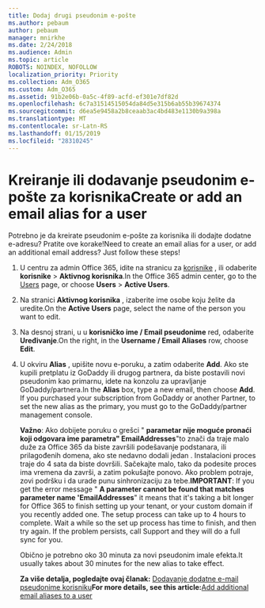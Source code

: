 ```yaml
---
title: Dodaj drugi pseudonim e-pošte
ms.author: pebaum
author: pebaum
manager: mnirkhe
ms.date: 2/24/2018
ms.audience: Admin
ms.topic: article
ROBOTS: NOINDEX, NOFOLLOW
localization_priority: Priority
ms.collection: Adm_O365
ms.custom: Adm_O365
ms.assetid: 91b2e06b-0a5c-4f89-acfd-ef301e7df82d
ms.openlocfilehash: 6c7a31514515054da84d5e315b6ab55b39674374
ms.sourcegitcommit: d6ea5e9458a2b8ceaab3ac4bd483e1130b9a398a
ms.translationtype: MT
ms.contentlocale: sr-Latn-RS
ms.lasthandoff: 01/15/2019
ms.locfileid: "28310245"
---
```

# <a name="create-or-add-an-email-alias-for-a-user"></a><span data-ttu-id="b5741-102">Kreiranje ili dodavanje pseudonim e-pošte za korisnika</span><span class="sxs-lookup"><span data-stu-id="b5741-102">Create or add an email alias for a user</span></span>

<span data-ttu-id="b5741-p101">Potrebno je da kreirate pseudonim e-pošte za korisnika ili dodajte dodatne e-adresu? Pratite ove korake!</span><span class="sxs-lookup"><span data-stu-id="b5741-p101">Need to create an email alias for a user, or add an additional email address? Just follow these steps!</span></span>
  
1. <span data-ttu-id="b5741-105">U centru za admin Office 365, idite na stranicu za [korisnike](https://go.microsoft.com/fwlink/p/?linkid=834822) , ili odaberite **korisnike** \> **Aktivnog korisnika**.</span><span class="sxs-lookup"><span data-stu-id="b5741-105">In the Office 365 admin center, go to the [Users](https://go.microsoft.com/fwlink/p/?linkid=834822) page, or choose **Users** \> **Active Users**.</span></span>
    
2. <span data-ttu-id="b5741-106">Na stranici **Aktivnog korisnika** , izaberite ime osobe koju želite da uredite.</span><span class="sxs-lookup"><span data-stu-id="b5741-106">On the **Active Users** page, select the name of the person you want to edit.</span></span> 
    
3. <span data-ttu-id="b5741-107">Na desnoj strani, u u **korisničko ime / Email pseudonime** red, odaberite **Uređivanje**.</span><span class="sxs-lookup"><span data-stu-id="b5741-107">On the right, in the **Username / Email Aliases** row, choose **Edit**.</span></span>
    
4. <span data-ttu-id="b5741-p102">U okviru **Alias** , upišite novu e-poruku, a zatim odaberite **Add**. Ako ste kupili pretplatu iz GoDaddy ili drugog partnera, da biste postavili novi pseudonim kao primarnu, idete na konzolu za upravljanje GoDaddy/partnera.</span><span class="sxs-lookup"><span data-stu-id="b5741-p102">In the **Alias** box, type a new email, then choose **Add**. If you purchased your subscription from GoDaddy or another Partner, to set the new alias as the primary, you must go to the GoDaddy/partner management console.</span></span> 
    
    <span data-ttu-id="b5741-p103">**Važno**: Ako dobijete poruku o grešci " **parametar nije moguće pronaći koji odgovara ime parametra" EmailAddresses**"to znači da traje malo duže za Office 365 da biste završili podešavanje podstanara, ili prilagođenih domena, ako ste nedavno dodali jedan . Instalacioni proces traje do 4 sata da biste dovršili. Sačekajte malo, tako da podesite proces ima vremena da završi, a zatim pokušajte ponovo. Ako problem potraje, zovi podršku i da urade punu sinhronizaciju za tebe.</span><span class="sxs-lookup"><span data-stu-id="b5741-p103">**IMPORTANT**: If you get the error message " **A parameter cannot be found that matches parameter name 'EmailAddresses**" it means that it's taking a bit longer for Office 365 to finish setting up your tenant, or your custom domain if you recently added one. The setup process can take up to 4 hours to complete. Wait a while so the set up process has time to finish, and then try again. If the problem persists, call Support and they will do a full sync for you.</span></span>
    
    <span data-ttu-id="b5741-114">Obično je potrebno oko 30 minuta za novi pseudonim imale efekta.</span><span class="sxs-lookup"><span data-stu-id="b5741-114">It usually takes about 30 minutes for the new alias to take effect.</span></span>
    
    <span data-ttu-id="b5741-115">**Za više detalja, pogledajte ovaj članak:** [Dodavanje dodatne e-mail pseudonime korisniku](https://support.office.com/article/https://support.office.com/en-US/article/Add-additional-email-aliases-to-a-user-0b0bd900-68b1-4bf5-808b-5d240a7739f4.aspx)</span><span class="sxs-lookup"><span data-stu-id="b5741-115">**For more details, see this article:**[Add additional email aliases to a user](https://support.office.com/article/https://support.office.com/en-US/article/Add-additional-email-aliases-to-a-user-0b0bd900-68b1-4bf5-808b-5d240a7739f4.aspx)</span></span>
    

